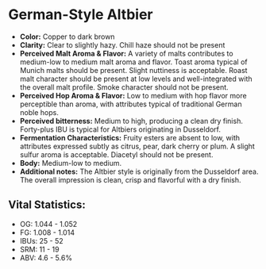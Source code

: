# German-Style Altbier

- **Color:** Copper to dark brown
- **Clarity:** Clear to slightly hazy. Chill haze should not be present
- **Perceived Malt Aroma & Flavor:** A variety of malts contributes to medium-low to medium malt aroma and flavor. Toast aroma typical of Munich malts should be present. Slight nuttiness is acceptable. Roast malt character should be present at low levels and well-integrated with the overall malt profile. Smoke character should not be present.
- **Perceived Hop Aroma & Flavor:** Low to medium with hop flavor more perceptible than aroma, with attributes typical of traditional German noble hops.
- **Perceived bitterness:** Medium to high, producing a clean dry finish. Forty-plus IBU is typical for Altbiers originating in Dusseldorf.
- **Fermentation Characteristics:** Fruity esters are absent to low, with attributes expressed subtly as citrus, pear, dark cherry or plum. A slight sulfur aroma is acceptable. Diacetyl should not be present.
- **Body:** Medium-low to medium.
- **Additional notes:** The Altbier style is originally from the Dusseldorf area. The overall impression is clean, crisp and flavorful with a dry finish.

## Vital Statistics:

- OG: 1.044 - 1.052
- FG: 1.008 - 1.014
- IBUs: 25 - 52
- SRM: 11 - 19
- ABV: 4.6 - 5.6% 
